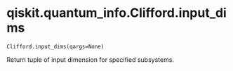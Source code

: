 # qiskit.quantum\_info.Clifford.input\_dims

`Clifford.input_dims(qargs=None)`

Return tuple of input dimension for specified subsystems.
